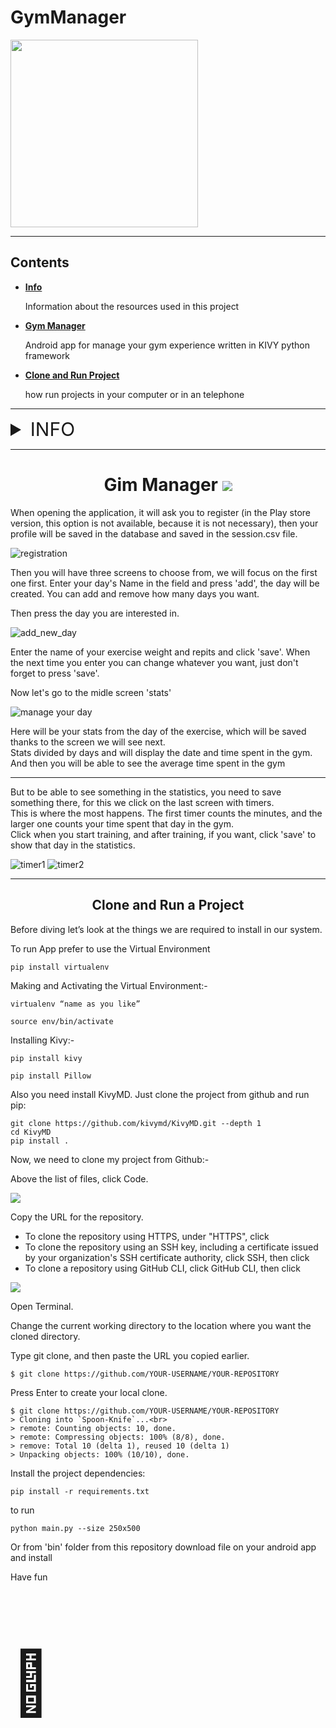 # GymManager


<img src='https://kivymd.readthedocs.io/en/1.0.1/_static/logo-kivymd.png' weight='300' height='300'>
<hr>

## Contents
 * <a href="#info"><strong>Info</strong></a><p>Information about the resources used in this project</p>
 * <a href="#GimManager"><strong>Gym Manager</strong></a><p>Android app for manage your gym experience written in KIVY python framework</p>
 * <a href="#clone_project"><strong>Clone and Run Project</strong></a><p>how run projects in your computer or in an telephone</p>

<hr>

<details><summary id="info" style="font-size: 30px;"> INFO</summary>
<h4>Information about the additional library, external Api used in this project and general information</h4>

<strong>KivyMD</strong> Kivy cross-platform graphical framework a framework for cross-platform, touch-enabled graphical applications.

<strong>Pillow</strong> The Python Imaging Library adds image processing capabilities to your Python interpreter.

<strong>Buldozer</strong> Buildozer is a tool that aim to package mobiles application easily. It automates the entire build process, download the prerequisites like python-for-android, Android SDK, NDK, etc.

<strong>sqlite3</strong> The standard Python Library to create and communicate with lite database.

</details>

<hr>
<center><h1 id="GimManager"> Gim Manager <span style='font-size:80px;'><img src="https://img.icons8.com/cotton/64/null/barbell.png"/></span></h1></center>

When opening the application, it will ask you to register (in the Play store version, this option is not available, because it is not necessary), then your profile will be saved in the database and saved in the session.csv file.

<img src='https://user-images.githubusercontent.com/97242088/208270902-c1e84a39-58fb-41f3-b738-157db364976e.png' alt='registration'>

Then you will have three screens to choose from, we will focus on the first one first. Enter your day's Name in the field and press 'add', the day will be created. You can add and remove how many days you want.

Then press the day you are interested in.

<img src='https://user-images.githubusercontent.com/97242088/208270908-0e65af8c-6d87-4409-b934-c6af9cfc7945.png' alt='add_new_day'>

Enter the name of your exercise weight and repits and click 'save'. When the next time you enter you can change whatever you want, just don't forget to press 'save'.

Now let's go to the midle screen 'stats'

<img src='https://user-images.githubusercontent.com/97242088/208270894-ac4f27a6-62e3-4c3b-a33b-7ffb27bc741d.png' alt='manage your day'>

Here will be your stats from the day of the exercise, which will be saved thanks to the screen we will see next.<br>
Stats divided by days and will display the date and time spent in the gym. And then you will be able to see the average time spent in the gym

<hr>

But to be able to see something in the statistics, you need to save something there, for this we click on the last screen with timers.<br>
This is where the most happens. The first timer counts the minutes, and the larger one counts your time spent that day in the gym.<br>
Click when you start training, and after training, if you want, click 'save' to show that day in the statistics.

<img src='https://user-images.githubusercontent.com/97242088/208270897-6aa0c3ed-ef0d-4fc4-98ea-bf71e4d2ec29.png' alt='timer1'>

<img src='https://user-images.githubusercontent.com/97242088/208270893-338e3a71-cb1e-4659-9992-73de2d8125a9.png' alt='timer2'>

<hr>

<center><h2 id="clone_project">Clone and Run a Project</h2></center>

Before diving let’s look at the things we are required to install in our system.

To run App prefer to use the Virtual Environment

`pip install virtualenv`

Making and Activating the Virtual Environment:-

`virtualenv “name as you like”`

`source env/bin/activate`

Installing Kivy:-

`pip install kivy`

`pip install Pillow`

Also you need install KivyMD. Just clone the project from github and run pip:

```
git clone https://github.com/kivymd/KivyMD.git --depth 1
cd KivyMD
pip install .
```


Now, we need to clone my project from Github:-
<p>Above the list of files, click Code.</p>
<img src="https://docs.github.com/assets/cb-20363/images/help/repository/code-button.png">

Copy the URL for the repository.
<ul>
<li>To clone the repository using HTTPS, under "HTTPS", click</li>
<li>To clone the repository using an SSH key, including a certificate issued by your organization's SSH certificate authority, click SSH, then click</li>
<li>To clone a repository using GitHub CLI, click GitHub CLI, then click</li>
</ul>
<img src="https://docs.github.com/assets/cb-33207/images/help/repository/https-url-clone-cli.png">

Open Terminal.

Change the current working directory to the location where you want the cloned directory.

Type git clone, and then paste the URL you copied earlier.

`$ git clone https://github.com/YOUR-USERNAME/YOUR-REPOSITORY`

Press Enter to create your local clone.

```
$ git clone https://github.com/YOUR-USERNAME/YOUR-REPOSITORY
> Cloning into `Spoon-Knife`...<br>
> remote: Counting objects: 10, done.
> remote: Compressing objects: 100% (8/8), done.
> remove: Total 10 (delta 1), reused 10 (delta 1)
> Unpacking objects: 100% (10/10), done.
```

Install the project dependencies:

`pip install -r requirements.txt`

to run

`python main.py --size 250x500`

Or from 'bin' folder from this repository download file on your android app and install


Have fun
<p style="font-size:100px">&#129409;</p>




